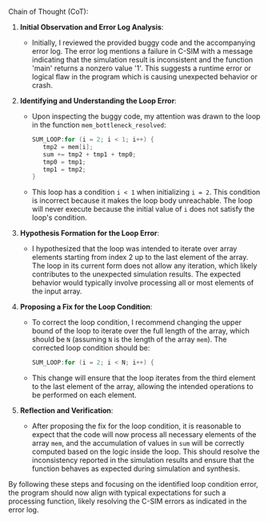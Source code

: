 Chain of Thought (CoT):

1. **Initial Observation and Error Log Analysis**:
   - Initially, I reviewed the provided buggy code and the accompanying error log. The error log mentions a failure in C-SIM with a message indicating that the simulation result is inconsistent and the function 'main' returns a nonzero value '1'. This suggests a runtime error or logical flaw in the program which is causing unexpected behavior or crash.

2. **Identifying and Understanding the Loop Error**:
   - Upon inspecting the buggy code, my attention was drawn to the loop in the function `mem_bottleneck_resolved`:
     ```cpp
     SUM_LOOP:for (i = 2; i < 1; i++) { 
        tmp2 = mem[i];
        sum += tmp2 + tmp1 + tmp0;
        tmp0 = tmp1;
        tmp1 = tmp2;
     }
     ```
   - This loop has a condition `i < 1` when initializing `i = 2`. This condition is incorrect because it makes the loop body unreachable. The loop will never execute because the initial value of `i` does not satisfy the loop's condition.

3. **Hypothesis Formation for the Loop Error**:
   - I hypothesized that the loop was intended to iterate over array elements starting from index 2 up to the last element of the array. The loop in its current form does not allow any iteration, which likely contributes to the unexpected simulation results. The expected behavior would typically involve processing all or most elements of the input array.

4. **Proposing a Fix for the Loop Condition**:
   - To correct the loop condition, I recommend changing the upper bound of the loop to iterate over the full length of the array, which should be `N` (assuming `N` is the length of the array `mem`). The corrected loop condition should be:
     ```cpp
     SUM_LOOP:for (i = 2; i < N; i++) { 
     ```
   - This change will ensure that the loop iterates from the third element to the last element of the array, allowing the intended operations to be performed on each element.

5. **Reflection and Verification**:
   - After proposing the fix for the loop condition, it is reasonable to expect that the code will now process all necessary elements of the array `mem`, and the accumulation of values in `sum` will be correctly computed based on the logic inside the loop. This should resolve the inconsistency reported in the simulation results and ensure that the function behaves as expected during simulation and synthesis.

By following these steps and focusing on the identified loop condition error, the program should now align with typical expectations for such a processing function, likely resolving the C-SIM errors as indicated in the error log.